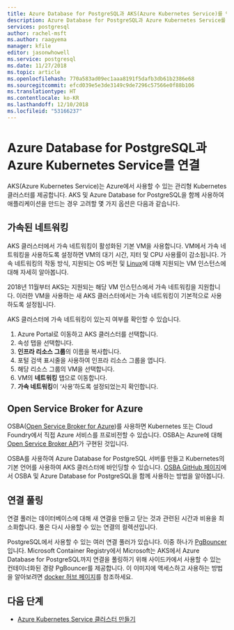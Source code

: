 ```yaml
---
title: Azure Database for PostgreSQL과 AKS(Azure Kubernetes Service)를 연결
description: Azure Database for PostgreSQL과 Azure Kubernetes Service를 연결하는 방법 알아보기
services: postgresql
author: rachel-msft
ms.author: raagyema
manager: kfile
editor: jasonwhowell
ms.service: postgresql
ms.date: 11/27/2018
ms.topic: article
ms.openlocfilehash: 770a583ad09ec1aaa8191f5dafb3db61b2386e68
ms.sourcegitcommit: efcd039e5e3de3149c9de7296c57566e0f88b106
ms.translationtype: HT
ms.contentlocale: ko-KR
ms.lasthandoff: 12/10/2018
ms.locfileid: "53166237"
---
```

# <a name="connecting-azure-kubernetes-service-and-azure-database-for-postgresql"></a>Azure Database for PostgreSQL과 Azure Kubernetes Service를 연결

AKS(Azure Kubernetes Service)는 Azure에서 사용할 수 있는 관리형 Kubernetes 클러스터를 제공합니다. AKS 및 Azure Database for PostgreSQL을 함께 사용하여 애플리케이션을 만드는 경우 고려할 몇 가지 옵션은 다음과 같습니다.


## <a name="accelerated-networking"></a>가속된 네트워킹
AKS 클러스터에서 가속 네트워킹이 활성화된 기본 VM을 사용합니다. VM에서 가속 네트워킹을 사용하도록 설정하면 VM의 대기 시간, 지터 및 CPU 사용률이 감소됩니다. 가속 네트워킹의 작동 방식, 지원되는 OS 버전 및 [Linux](../virtual-network/create-vm-accelerated-networking-cli.md)에 대해 지원되는 VM 인스턴스에 대해 자세히 알아봅니다.

2018년 11월부터 AKS는 지원되는 해당 VM 인스턴스에서 가속 네트워킹을 지원합니다. 이러한 VM을 사용하는 새 AKS 클러스터에서는 가속 네트워킹이 기본적으로 사용하도록 설정됩니다.

AKS 클러스터에 가속 네트워킹이 있는지 여부를 확인할 수 있습니다.
1. Azure Portal로 이동하고 AKS 클러스터를 선택합니다.
2. 속성 탭을 선택합니다.
3. **인프라 리소스 그룹**의 이름을 복사합니다.
4. 포털 검색 표시줄을 사용하여 인프라 리소스 그룹을 엽니다.
5. 해당 리소스 그룹의 VM을 선택합니다.
6. VM의 **네트워킹** 탭으로 이동합니다.
7. **가속 네트워킹**이 ‘사용’하도록 설정되었는지 확인합니다.


## <a name="open-service-broker-for-azure"></a>Open Service Broker for Azure 
OSBA([Open Service Broker for Azure](https://github.com/Azure/open-service-broker-azure/blob/master/README.md))를 사용하면 Kubernetes 또는 Cloud Foundry에서 직접 Azure 서비스를 프로비전할 수 있습니다. OSBA는 Azure에 대해 [Open Service Broker API](https://www.openservicebrokerapi.org/)가 구현된 것입니다.

OSBA를 사용하여 Azure Database for PostgreSQL 서버를 만들고 Kubernetes의 기본 언어를 사용하여 AKS 클러스터에 바인딩할 수 있습니다. [OSBA GitHub 페이지](https://github.com/Azure/open-service-broker-azure/blob/master/docs/modules/postgresql.md)에서 OSBA 및 Azure Database for PostgreSQL을 함께 사용하는 방법을 알아봅니다. 


## <a name="connection-pooling"></a>연결 풀링
연결 풀러는 데이터베이스에 대해 새 연결을 만들고 닫는 것과 관련된 시간과 비용을 최소화합니다. 풀은 다시 사용할 수 있는 연결의 컬렉션입니다. 

PostgreSQL에서 사용할 수 있는 여러 연결 풀러가 있습니다. 이중 하나가 [PgBouncer](https://pgbouncer.github.io/)입니다. Microsoft Container Registry에서 Microsoft는 AKS에서 Azure Database for PostgreSQL까지 연결을 풀링하기 위해 사이드카에서 사용할 수 있는 컨테이너화된 경량 PgBouncer를 제공합니다. 이 이미지에 액세스하고 사용하는 방법을 알아보려면 [docker 허브 페이지](https://hub.docker.com/r/microsoft/azureossdb-tools-pgbouncer/)를 참조하세요. 


## <a name="next-steps"></a>다음 단계
-  [Azure Kubernetes Service 클러스터 만들기](../aks/kubernetes-walkthrough.md)
